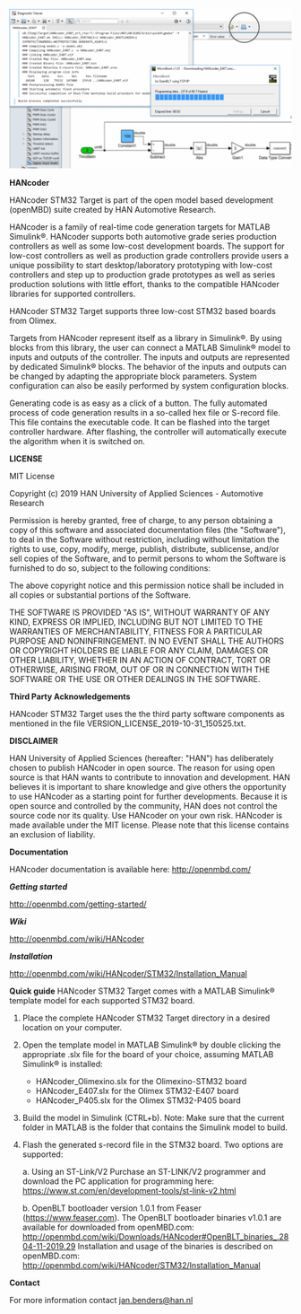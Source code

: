 ![](HANcoderSTM32targetexample.png)

**HANcoder**

HANcoder STM32 Target is part of the open model based development (openMBD)
suite created by HAN Automotive Research.

HANcoder is a family of real-time code generation targets for MATLAB Simulink®.
HANcoder supports both automotive grade series production controllers as well
as some low-cost development boards. The support for low-cost controllers as
well as production grade controllers provide users a unique possibility to
start desktop/laboratory prototyping with low-cost controllers and step up to 
production grade prototypes as well as series production solutions with little
effort, thanks to the compatible HANcoder libraries for supported controllers. 

HANcoder STM32 Target supports three low-cost STM32 based boards from Olimex.

Targets from HANcoder represent itself as a library in Simulink®. By using
blocks from this library, the user can connect a MATLAB Simulink® model to
inputs and outputs of the controller. The inputs and outputs are represented by
dedicated Simulink® blocks. The behavior of the inputs and outputs can be
changed by adapting the appropriate block parameters. System configuration
can also be easily performed by system configuration blocks.

Generating code is as easy as a click of a button. The fully automated process
of code generation results in a so-called hex file or S-record file. This file
contains the executable code. It can be flashed into the target controller
hardware. After flashing, the controller will automatically execute the
algorithm when it is switched on.

**LICENSE**

MIT License

Copyright (c) 2019 HAN University of Applied Sciences - Automotive Research

Permission is hereby granted, free of charge, to any person obtaining a copy
of this software and associated documentation files (the "Software"), to deal
in the Software without restriction, including without limitation the rights
to use, copy, modify, merge, publish, distribute, sublicense, and/or sell
copies of the Software, and to permit persons to whom the Software is
furnished to do so, subject to the following conditions:

The above copyright notice and this permission notice shall be included in all
copies or substantial portions of the Software.

THE SOFTWARE IS PROVIDED "AS IS", WITHOUT WARRANTY OF ANY KIND, EXPRESS OR
IMPLIED, INCLUDING BUT NOT LIMITED TO THE WARRANTIES OF MERCHANTABILITY,
FITNESS FOR A PARTICULAR PURPOSE AND NONINFRINGEMENT. IN NO EVENT SHALL THE
AUTHORS OR COPYRIGHT HOLDERS BE LIABLE FOR ANY CLAIM, DAMAGES OR OTHER
LIABILITY, WHETHER IN AN ACTION OF CONTRACT, TORT OR OTHERWISE, ARISING FROM,
OUT OF OR IN CONNECTION WITH THE SOFTWARE OR THE USE OR OTHER DEALINGS IN THE
SOFTWARE.

**Third Party Acknowledgements**

HANcoder STM32 Target uses the the third party software components as mentioned
in the file VERSION_LICENSE_2019-10-31_150525.txt.

**DISCLAIMER**

HAN University of Applied Sciences (hereafter: "HAN") has deliberately chosen 
to publish HANcoder in open source. The reason for using open source is that
HAN wants to contribute to innovation and development. HAN believes it is
important to share knowledge and give others the opportunity to use HANcoder
as a starting point for further developments. Because it is open source and
controlled by the community, HAN does not control the source code nor its
quality. Use HANcoder on your own risk. HANcoder is made available under the
MIT license. Please note that this license contains an exclusion of liability.

**Documentation**

HANcoder documentation is available here:
http://openmbd.com/

***Getting started***

http://openmbd.com/getting-started/

***Wiki***

http://openmbd.com/wiki/HANcoder
   
***Installation***

http://openmbd.com/wiki/HANcoder/STM32/Installation_Manual

**Quick guide**
HANcoder STM32 Target comes with a MATLAB Simulink® template model for each 
supported STM32 board.

1. Place the complete HANcoder STM32 Target directory in a desired location on
   your computer.

2. Open the template model in MATLAB Simulink® by double clicking the 
   appropriate .slx file for the board of your choice, assuming MATLAB Simulink®
   is installed:
   -  HANcoder_Olimexino.slx for the Olimexino-STM32 board
   -  HANcoder_E407.slx for the Olimex STM32-E407 board
   -  HANcoder_P405.slx for the Olimex STM32-P405 board
   
3. Build the model in Simulink (CTRL+b). Note: Make sure that the current folder
   in MATLAB is the folder that contains the Simulink model to build.

4. Flash the generated s-record file in the STM32 board.
   Two options are supported:

    a. Using an ST-Link/V2
       Purchase an ST-LINK/V2 programmer and download the PC application for
	   programming here: https://www.st.com/en/development-tools/st-link-v2.html
       
    b. OpenBLT bootloader version 1.0.1 from Feaser (https://www.feaser.com).
       The OpenBLT bootloader binaries v1.0.1 are available for downloaded from
	   openMBD.com:
       http://openmbd.com/wiki/Downloads/HANcoder#OpenBLT_binaries_.2804-11-2019.29
       Installation and usage of the binaries is described on openMBD.com:
       http://openmbd.com/wiki/HANcoder/STM32/Installation_Manual
       
     
**Contact**
  
For more information contact jan.benders@han.nl